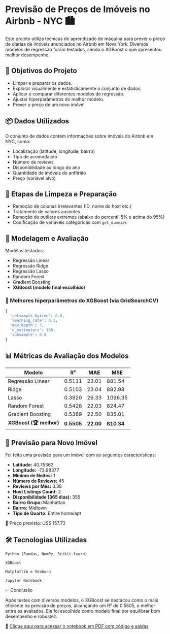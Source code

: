 # Previsão de Preços de Imóveis no Airbnb - NYC 🏙️

Este projeto utiliza técnicas de aprendizado de máquina para prever o preço de diárias de imóveis anunciados no Airbnb em Nova York. Diversos modelos de regressão foram testados, sendo o XGBoost o que apresentou melhor desempenho.

## 🎯 Objetivos do Projeto

- Limpar e preparar os dados.
- Explorar visualmente e estatisticamente o conjunto de dados.
- Aplicar e comparar diferentes modelos de regressão.
- Ajustar hiperparâmetros do melhor modelo.
- Prever o preço de um novo imóvel.

## 📦 Dados Utilizados

O conjunto de dados contém informações sobre imóveis do Airbnb em NYC, como:

- Localização (latitude, longitude, bairro)
- Tipo de acomodação
- Número de reviews
- Disponibilidade ao longo do ano
- Quantidade de imóveis do anfitrião
- Preço (variável alvo)

## 🧼 Etapas de Limpeza e Preparação

- Remoção de colunas irrelevantes (ID, nome do host etc.)
- Tratamento de valores ausentes
- Remoção de outliers extremos (abaixo do percentil 5% e acima do 95%)
- Codificação de variáveis categóricas com `get_dummies`

## 🤖 Modelagem e Avaliação

Modelos testados:

- Regressão Linear
- Regressão Ridge
- Regressão Lasso
- Random Forest
- Gradient Boosting
- **XGBoost (modelo final escolhido)**

### 🔧 Melhores hiperparâmetros do XGBoost (via GridSearchCV)

```python
{
  'colsample_bytree': 0.8,
  'learning_rate': 0.1,
  'max_depth': 7,
  'n_estimators': 100,
  'subsample': 0.8
}
```

## 📊 Métricas de Avaliação dos Modelos

| Modelo               | R²     | MAE   | MSE     |
|----------------------|--------|-------|---------|
| Regressão Linear     | 0.5111 | 23.01 | 881.54  |
| Ridge                | 0.5103 | 23.04 | 882.98  |
| Lasso                | 0.3920 | 26.33 | 1096.35 |
| Random Forest        | 0.5428 | 22.03 | 824.47  |
| Gradient Boosting    | 0.5369 | 22.50 | 835.01  |
| **XGBoost (🏆 melhor)** | **0.5505** | **22.00** | **810.34** |


## 🏡 Previsão para Novo Imóvel

Foi feita uma previsão para um imóvel com as seguintes características:

- **Latitude:** 40.75362  
- **Longitude:** -73.98377  
- **Mínimo de Noites:** 1  
- **Número de Reviews:** 45  
- **Reviews por Mês:** 0.38  
- **Host Listings Count:** 2  
- **Disponibilidade (365 dias):** 355  
- **Bairro Grupo:** Manhattan  
- **Bairro:** Midtown  
- **Tipo de Quarto:** Entire home/apt

📌 Preço previsto: US$ 157.73


## 🛠️ Tecnologias Utilizadas

    Python (Pandas, NumPy, Scikit-learn)

    XGBoost

    Matplotlib e Seaborn

    Jupyter Notebook


✅ Conclusão

Após testes com diversos modelos, o XGBoost se destacou como o mais eficiente na previsão de preços, alcançando um R² de 0.5505, o melhor entre os avaliados. Ele foi escolhido como modelo final por equilibrar bom desempenho e robustez.

📄 [Clique aqui para acessar o notebook em PDF com código e saídas](./airbnb_price_prediction.pdf)
